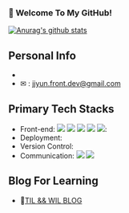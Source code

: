 ### 🙏 Welcome To My GitHub!

[![Anurag's github stats](https://github-readme-stats.vercel.app/api?username=Jeongyun-Jang)](https://github.com/anuraghazra/github-readme-stats)

## Personal Info
- 
- ✉ : jjyun.front.dev@gmail.com

## Primary Tech Stacks
- Front-end: <img src="https://img.shields.io/badge/-ReactJs-61DAFB?logo=react&logoColor=white&style=flat"/> <img src="https://img.shields.io/badge/-Javascript-F7DF1E?logo=javascript&logoColor=white&style=flat"/> <img src="https://img.shields.io/badge/-Redux-764ABC?logo=redux&logoColor=white&style=flat"/> <img src="https://img.shields.io/badge/-HTML-E34F26?logo=html&logoColor=white&style=flat"/> <img src="https://img.shields.io/badge/-CSS-1572B6?logo=css&logoColor=white&style=flat"/>:
- Deployment:
- Version Control: 
- Communication: <img src="https://img.shields.io/badge/-Slack-DD3A0A?logo=slack&logoColor=white&style=flat"/> <img src="https://img.shields.io/badge/-Figma-A4373A?logo=Figma&logoColor=white&style=flat"/>

## Blog For Learning
- 📝[TIL && WIL BLOG](https://velog.io/@jeongyunjang)<br/>


